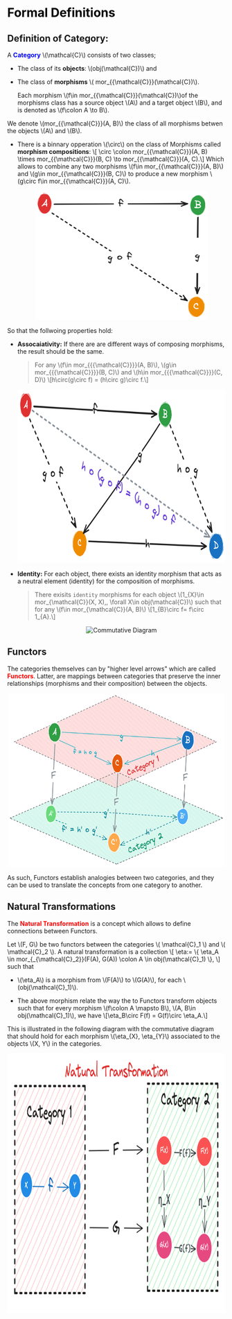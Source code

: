 # <span style="color: black;">**Formal Definitions**</span>


## **Definition of Category**:

A <span style="color: blue;">**Category**</span> \\(\mathcal{C}\\) consists of two classes; 

- The class of its **objects**: \\(obj(\mathcal{C})\\) and 

- The class of **morphisms** \\( mor_{{\mathcal{C}}}(\mathcal{C})\\).
  
  Each morphism \\(f\in mor_{{\mathcal{C}}}(\mathcal{C})\\)of the morphisms class has a source object \\(A\\) and a target object \\(B\\), and is denoted as \\(f\colon A \to B\\). 
  
We denote \\(mor_{{\mathcal{C}}}(A, B)\\) the class of all morphisms betwen the objects \\(A\\) and \\(B\\).

- There is a binnary opperation \\(\circ\\) on the class of Morphisms called **morphism compositions**:
  \\[ \circ \colon mor_{{\mathcal{C}}}(A, B) \times mor_{{\mathcal{C}}}(B, C) \to mor_{{\mathcal{C}}}(A, C).\\] 
  Which allows to combine any two morphisms \\(f\in mor_{{\mathcal{C}}}(A, B)\\) and \\(g\in mor_{{\mathcal{C}}}(B, C)\\) to  produce a new morphism \\(g\circ f\in mor_{{\mathcal{C}}}(A, C)\\).
  
    <div align=center>
    <img src="../../img/intro_to_category/commutative_diagram.png" width="400px" hight="100px">
    </div>

So that the follwoing properties hold:

- **Assocaiativity:** If there are are different ways of composing morphisms, the result should be the same.

    > For any \\(f\in mor_{{{\mathcal{C}}}}(A, B)\\), \\(g\in mor_{{{\mathcal{C}}}}(B, C)\\) and \\(h\in mor_{{{\mathcal{C}}}}(C, D)\\)
    \\[h\circ(g\circ f) = (h\circ g)\circ f.\\]

    <div style="text-align: center;">
    <img src="../../img/intro_to_category/Associativity.png" alt="Commutative Diagram" width="500" height="400">
    <div>

- **Identity:** For each object, there exists an identity morphism that acts as a neutral element (identity) for the composition of morphisms.

    > There exisits `identity` morphisms for each object \\(1_{X}\in mor_{\mathcal{C}}(X, X),\, \forall X\in obj(\mathcal{C})\\) 
    such that for any \\(f\in mor_{\mathcal{C}}(A, B)\\) \\[1_{B}\circ f= f\circ 1_{A}.\\]

    <div style="text-align: center;">
    <img src="../../img/intro_to_category/Identities3.png" alt="Commutative Diagram" width="500" height="400">
    <div>



## **Functors**

The categories themselves can by "higher level arrows" which are called <span style="color: red;">**Functors**</span>. Latter, are mappings between categories that preserve the inner relationships (morphisms and their composition) between the objects.

<div style="text-align: center;">
    <img src="../../img/intro_to_category/functor_diag.png" alt="Commutative Diagram" width="500" height="400">
</div>

As such, Functors establish analogies between two categories, and they can be used to translate the concepts from one category to another.

## **Natural Transformations**

The <span style="color: red;">**Natural Transformation**</span> is a concept which allows to define connections between Functors.

Let \\(F, G\\) be two functors between the categories \\( \mathcal{C}_1 \\) and \\( \mathcal{C}_2 \\).
A natural transformation is a collection
\\[
  \eta:= \\{ 
    \eta_A \in
    mor\_{\_{\mathcal{C}_2}}(F(A), G(A))
    \colon A \in obj(\mathcal{C}_1) 
    \\},
\\]
such that

- \\(\eta_A\\) is a morphism from \\(F(A)\\) to \\(G(A)\\), for each \\(obj(\mathcal{C}_1)\\).
  
- The above morphism relate the way the to Functors transform objects such that for every morphism \\(f\colon A \mapsto B\\), \\(A, B\in obj(\mathcal{C}_1)\\), we have
\\[\eta_B\circ F(f) = G(f)\circ \eta_A.\\]

This is illustrated in the following diagram with the commutative diagram that should hold for each morphism \\(\eta_{X}, \eta_{Y}\\) associated to the objects \\(X, Y\\) in the categories.

<div style="text-align: center;"> <img src="../../img/intro_to_category/Natural_Transformation3.3.png" alt="Commutative Diagram" width="800" height="600"> </div>